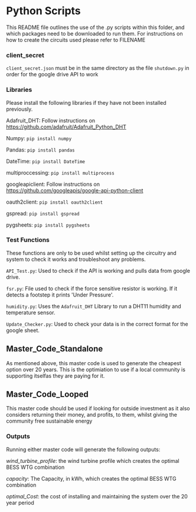 # Python Scripts
This README file outlines the use of the .py scripts within this folder, and which packages need to be downloaded to run them. For  instructions on how to create the circuits used please refer to FILENAME

### client_secret
`client_secret.json` must be in the same directory as the file `shutdown.py` in order for the google drive API to work

### Libraries
Please install the following libraries if they have not been installed previously.

Adafruit_DHT: Follow instructions on https://github.com/adafruit/Adafruit_Python_DHT

Numpy: `pip install numpy`

Pandas: `pip install pandas`

DateTime: `pip install DateTime`

multiproccessing: `pip install multiprocess`

googleapiclient: Follow instructions on https://github.com/googleapis/google-api-python-client

oauth2client: `pip install oauth2client`

gspread: `pip install gspread`

pygsheets: `pip install pygsheets`

### Test Functions
These functions are only to be used whilst setting up the circuitry and system to check it works and troubleshoot any problems.

`API_Test.py`: Used to check if the API is working and pulls data from google drive.

`fsr.py`: File used to check if the force sensitive resistor is working. If it detects a footstep it prints 'Under Pressure'.

`humidity.py`: Uses the `Adafruit_DHT` Library to run a DHT11 humidity and temperature sensor.

`Update_Checker.py`: Used to check your data is in the correct format for the google sheet.

## Master_Code_Standalone
As mentioned above, this master code is used to generate the cheapest option over 20 years. This is the optimiation to use if a local community is supporting itselfas they are paying for it.

## Master_Code_Looped
This master code should be used if looking for outside investment as it also considers returning their money, and profits, to them, whilst giving the community free sustainable energy

### Outputs
Running either master code will generate the following outputs:

_wind_turbine_profile_: the wind turbine profile which creates the optimal BESS WTG combination

_capacity_: The Capacity, in kWh, which creates the optimal BESS WTG combination

_optimal_Cost_: the cost of installing and maintaining the system over the 20 year period
